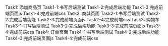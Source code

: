 Task1: 添加商品页
    Task1-1:书写后端测试
    Task1-2:完成后端功能
    Task1-3:完成前端页面js
    Task1-4:完成前端css
Task2: 商城页面
    Task2-1:书写后端测试
        Task2-2:完成后端功能
        Task2-3:完成前端页面js
        Task2-4:完成前端css
Task3: 购物车
    Task3-1:书写后端测试
        Task3-2:完成后端功能
        Task3-3:完成前端页面js
        Task3-4:完成前端css
Task4: 订单页面
    Task4-1:书写后端测试
        Task4-2:完成后端功能
        Task4-3:完成前端页面js
        Task4-4:完成前端css